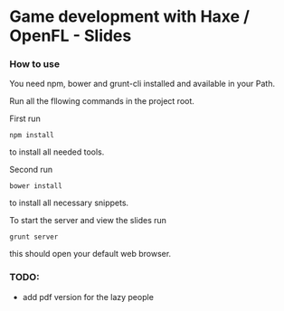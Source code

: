 # Game development with Haxe / OpenFL - Slides

### How to use

You need npm, bower and grunt-cli installed and available in your Path.   

Run all the fllowing commands in the project root.

First run  
~~~   
npm install   
~~~~  
to install all needed tools.

Second run  
~~~  
bower install
~~~   
to install all necessary snippets.

To start the server and view the slides run
~~~ 
grunt server
~~~
this should open your default web browser.

### TODO:

* add pdf version for the lazy people
